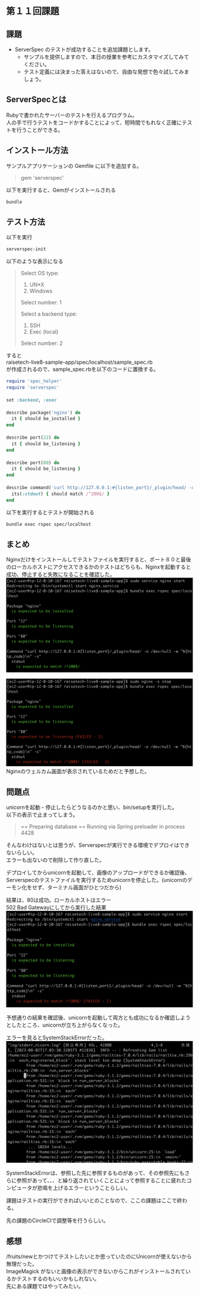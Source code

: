 # `第１１回課題`
## 課題
- ServerSpec のテストが成功することを追加課題とします。  
  - サンプルを提供しますので、本日の授業を参考にカスタマイズしてみてください。  
  - テスト定義には決まった答えはないので、自由な発想で色々試してみましょう。


## ServerSpecとは
Rubyで書かれたサーバーのテストを行えるプログラム。  
人の手で行うテストをコードかすることによって、短時間でもれなく正確にテストを行うことができる。

## インストール方法
サンプルアプリケーションの Gemfile に以下を追加する。 
> gem 'serverspec'

以下を実行すると、Gemがインストールされる
```sh
bundle
```


## テスト方法
以下を実行
```sh
serverspec-init
```

以下のような表示になる  
> Select OS type:  
> 
>   1) UN*X
>   2) Windows
> 
> Select number: 1
> 
> Select a backend type:
> 
>   1) SSH
>   2) Exec (local)
> 
> Select number: 2

すると  
raisetech-live8-sample-app/spec/localhost/sample_spec.rb  
が作成されるので、sample_spec.rbを以下のコードに置換する。

```rb
require 'spec_helper'
require 'serverspec'

set :backend, :exec

describe package('nginx') do
  it { should be_installed }
end

describe port(22) do
  it { should be_listening }
end

describe port(80) do
  it { should be_listening }
end

describe command('curl http://127.0.0.1:#{listen_port}/_plugin/head/ -o /dev/null -w "%{http_code}\n" -s') do
  its(:stdout) { should match /^200$/ }
end
```

以下を実行するとテストが開始される
```sh
bundle exec rspec spec/localhost
```
## まとめ
Nginxだけをインストールしてテストファイルを実行すると、ポート８０と最後のローカルホストにアクセスできるかのテストはどちらも、Nginxを起動すると成功、停止すると失敗になることを確認した。  
![image](./images/nginxstart.png)  

![image](./images/nginxstop.png)  
Nginxのウェルカム画面が表示されているためだと予想した。



## 問題点
unicornを起動・停止したらどうなるのかと思い、bin/setupを実行した。  
以下の表示で止まってしまう。  
> == Preparing database ==
> Running via Spring preloader in process 4428

そんなわけはないとは思うが、Serverspecが実行できる環境でデプロイはできないらしい。  
エラーも出ないので削除して作り直した。

デプロイしてからunicornを起動して、画像のアップロードができるか確認後、Serverspecのテストファイルを実行するためunicornを停止した。(unicornのデーモン化をせず、ターミナル画面がひとつだから)

結果は、80は成功。ローカルホストはエラー  
502 Bad Gatewayにしてから実行した結果  
![image](./images/502BadGateway.png) 

予想通りの結果を確認後、unicornを起動して両方とも成功になるか確認しようとしたところ、unicornが立ち上がらなくなった。

エラーを見るとSystemStackErrorだった。  
![image](./images/error.png) 


SystemStackErrorは、参照した先に参照するものがあって、その参照先にもさらに参照があって、、、と繰り返されていくことによって参照することに疲れたコンピュータが悲鳴を上げるエラーということらしい。  

課題はテストの実行ができればいいとのことなので、ここの課題はここで終わる。  

先の課題のCircleCIで調整等を行うらしい。  


## 感想
/fruits/newとかつけてテストしたいとか思っていたのにUnicornが使えないから無理だった。  
ImageMagick がないと画像の表示ができないからこれがインストールされているかテストするのもいいかもしれない。  
先にある課題ではやってみたい。

